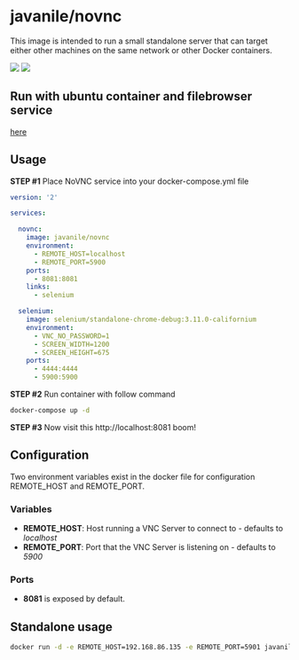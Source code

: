 # javanile/novnc

This image is intended to run a small standalone server that can target either other machines on the same network or other Docker containers.

[![](https://images.microbadger.com/badges/image/javanile/novnc.svg)](https://microbadger.com/images/javanile/novnc "Get your own image badge on microbadger.com")
[![](https://images.microbadger.com/badges/version/javanile/novnc.svg)](https://microbadger.com/images/javanile/novnc "Get your own version badge on microbadger.com")

## Run with ubuntu container and filebrowser service
[here](https://github.com/novnc/noVNC/issues/169#issuecomment-443250680)

## Usage
**STEP #1** Place NoVNC service into your docker-compose.yml file
```yml
version: '2'

services:

  novnc:
    image: javanile/novnc
    environment:
      - REMOTE_HOST=localhost
      - REMOTE_PORT=5900
    ports:
      - 8081:8081
    links:
      - selenium

  selenium:
    image: selenium/standalone-chrome-debug:3.11.0-californium
    environment:
      - VNC_NO_PASSWORD=1
      - SCREEN_WIDTH=1200
      - SCREEN_HEIGHT=675
    ports:
      - 4444:4444
      - 5900:5900
```
**STEP #2** Run container with follow command
```bash
docker-compose up -d
```
**STEP #3** Now visit this http://localhost:8081 boom!

## Configuration
Two environment variables exist in the docker file for configuration REMOTE_HOST and REMOTE_PORT.

### Variables
- **REMOTE_HOST**: Host running a VNC Server to connect to - defaults to *localhost*
- **REMOTE_PORT**: Port that the VNC Server is listening on - defaults to *5900*

### Ports
- **8081** is exposed by default.

## Standalone usage
```bash
docker run -d -e REMOTE_HOST=192.168.86.135 -e REMOTE_PORT=5901 javanile/novnc
```
